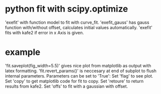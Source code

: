 # python fit with scipy.optimize
'exefit' with function model to fit with curve_fit.
'exefit_gauss' has gauss function with/without offset, calculates initial values automatically.
'exefit' fits with kafe2 if error in x Axis is given.
# example
'fit.saveplot(fig_width=5.5)' gives nice plot from matplotlib as output with latex formatting.
'fit.revert_params()' is neccesary at end of subplot to flush internal parameters.
Parameters can be set to 'True':
Set 'flag' to see plot.
Set 'copy' to get matplotlib code for fit to copy.
Set 'retoure' to return results from kafe2.
Set 'offs' to fit with a gaussian with offset.
